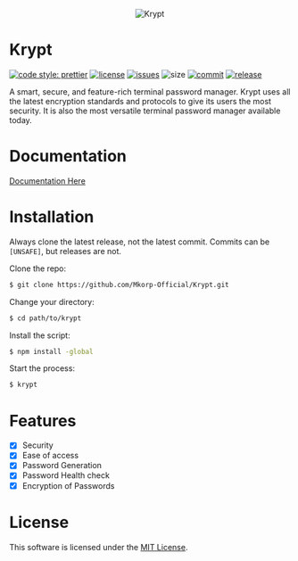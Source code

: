<p align="center">
  <img src="https://github.com/raklaptudirm/Krypt/blob/main/imgs/logo.png" align="center" alt="Krypt">
</p>

# Krypt

[![code style: prettier](https://img.shields.io/badge/code_style-prettier-ff69b4.svg?style=flat)](https://github.com/prettier/prettier)
[![license](https://img.shields.io/badge/license-MIT-blue.svg)](https://github.com/Mkorp-Official/Krypt/blob/main/LICENSE)
[![issues](https://img.shields.io/github/issues/Mkorp-Official/Krypt)](https://github.com/Mkorp-Official/Krypt/issues)
![size](https://img.shields.io/github/repo-size/Mkorp-Official/Krypt)
[![commit](https://img.shields.io/github/last-commit/Mkorp-Official/Krypt)](https://github.com/raklaptudirm/Krypt/commits/main)
[![release](https://img.shields.io/github/release-date/Mkorp-Official/Krypt)](https://github.com/raklaptudirm/Krypt/releases/latest)

A smart, secure, and feature-rich terminal password manager. Krypt uses all the latest encryption standards and protocols to give its users the most security. It is also the most versatile terminal password manager available today.

# Documentation
[Documentation Here](https://github.com/Mkorp-Official/Krypt/wiki)

# Installation

Always clone the latest release, not the latest commit. Commits can be `[UNSAFE]`, but releases are not.

Clone the repo:

```bash
$ git clone https://github.com/Mkorp-Official/Krypt.git
```

Change your directory:

```bash
$ cd path/to/krypt
```

Install the script:

```bash
$ npm install -global
```

Start the process:

```bash
$ krypt
```

# Features

- [x] Security
- [x] Ease of access
- [x] Password Generation
- [x] Password Health check
- [x] Encryption of Passwords

# License

This software is licensed under the [MIT License](https://choosealicense.com/licenses/mit/).

